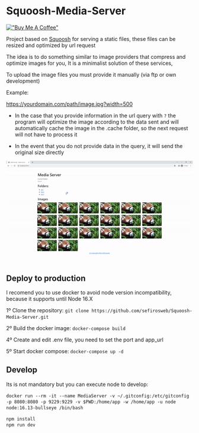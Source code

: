 # Squoosh-Media-Server

[!["Buy Me A Coffee"](https://www.buymeacoffee.com/assets/img/custom_images/orange_img.png)](https://www.buymeacoffee.com/sefirosweb)

Project based on [Squoosh](https://github.com/GoogleChromeLabs/squoosh) for serving a static files, these files can be resized and optimized by url request

The idea is to do something similar to image providers that compress and optimize images for you, It is a minimalist solution of these services,

To upload the image files you must provide it manually (via ftp or own development)

Example:

https://yourdomain.com/path/image.jpg?width=500

- In the case that you provide information in the url query with `?` the program will optimize the image according to the data sent and will automatically cache the image in the .cache folder, so the next request will not have to process it

- In the event that you do not provide data in the query, it will send the original size directly

![image](https://raw.githubusercontent.com/sefirosweb/Squoosh-Media-Server/master/docs/how_to.gif)

## Deploy to production

I recomend you to use docker to avoid node version incompatibility, because it supports until Node 16.X

1º Clone the repository: `git clone https://github.com/sefirosweb/Squoosh-Media-Server.git`

2º Build the docker image: `docker-compose build`

4º Create and edit .env file, you need to set the port and app_url

5º Start docker compose: `docker-compose up -d`

## Develop

Its is not mandatory but you can execute node to develop:

```
docker run --rm -it --name MediaServer -v ~/.gitconfig:/etc/gitconfig -p 8080:8080 -p 9229:9229 -v $PWD:/home/app -w /home/app -u node node:16.13-bullseye /bin/bash
```

```
npm install
npm run dev
```
